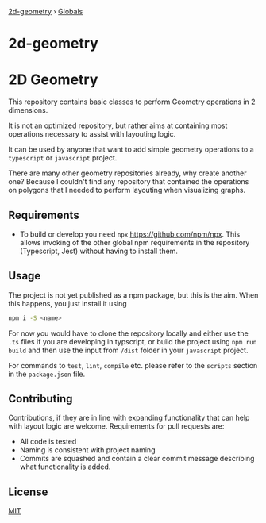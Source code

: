 [2d-geometry](README.md) › [Globals](globals.md)

# 2d-geometry

# 2D Geometry

This repository contains basic classes to perform Geometry operations in 2 dimensions.

It is not an optimized repository, but rather aims at containing most operations necessary to assist with layouting logic.

It can be used by anyone that want to add simple geometry operations to a `typescript` or `javascript` project.

There are many other geometry repositories already, why create another one? Because I couldn't find any repository that contained the operations on polygons that I needed to perform layouting when visualizing graphs.

## Requirements

* To build or develop you need `npx` https://github.com/npm/npx. This allows invoking of the other global npm requirements in the repository (Typescript, Jest) without having to install them.

## Usage

The project is not yet published as a npm package, but this is the aim. When this happens, you just install it using 
```bash
npm i -S <name>
```

For now you would have to clone the repository locally and either use the `.ts` files if you are developing in typscript, or build the project using `npm run build` and then use the input from `/dist` folder in your `javascript` project.

For commands to `test`, `lint`, `compile` etc. please refer to the `scripts` section in the `package.json` file.

## Contributing

Contributions, if they are in line with expanding functionality that can help with layout logic are welcome. Requirements for pull requests are:
* All code is tested
* Naming is consistent with project naming
* Commits are squashed and contain a clear commit message describing what functionality is added.

## License

[MIT](./LICENSE)
